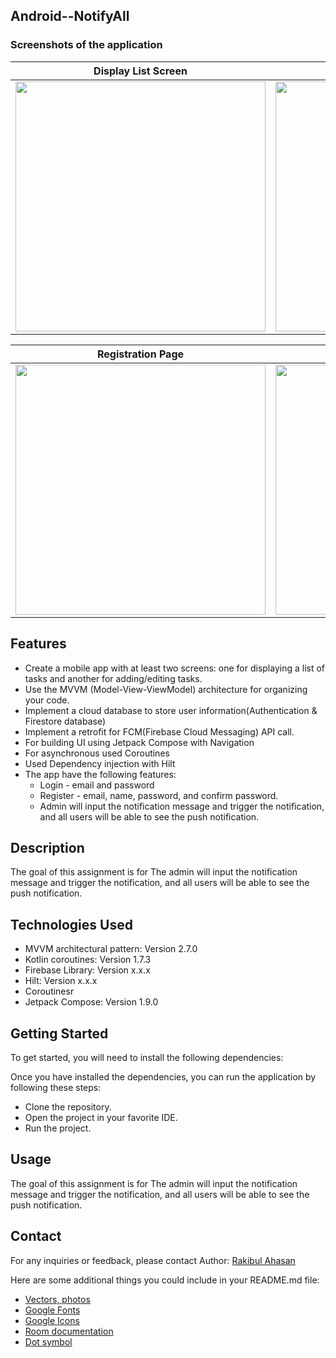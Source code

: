 ## Android--NotifyAll

### Screenshots of the application  

Display List Screen           |  Welcome Page           | Login Page         | 
:-------------------------:|:------------------------:|:------------------------:|
<img src="https://github.com/PaponAhasan/NotifyAll/assets/59710234/2c846930-192c-4c85-a1c8-9c7c8f3eb0cb" height="400"> |  <img src="https://github.com/PaponAhasan/NotifyAll/assets/59710234/f40e93e7-4c50-42c2-ab6d-222c82343e9b" height="400"> | <img src="https://github.com/PaponAhasan/NotifyAll/assets/59710234/d276237a-3d7b-48f2-aea3-1beaa8087171" height="400">  | 

Registration Page       |   Admin page            | User Page         | 
:-------------------------:|:------------------------:|:------------------------:|
<img src="https://github.com/PaponAhasan/NotifyAll/assets/59710234/1c5a79b0-e0f7-4f0e-97c0-43c14baa1c41" height="400"> | <img src="https://github.com/PaponAhasan/NotifyAll/assets/59710234/12ce559e-90ea-4b5f-a058-b7ac3c2b1009" height="400">  |  <img src="https://github.com/PaponAhasan/NotifyAll/assets/59710234/a59dde64-2e65-4327-a88f-5e6e111043c3" height="400"> |  <img src="https://github.com/PaponAhasan/NotifyAll/assets/59710234/029f04ca-2306-412e-bea2-6982e6abeda3" height="400"> | 

## Features

- Create a mobile app with at least two screens: one for displaying a list of tasks and another for
adding/editing tasks.  
- Use the MVVM (Model-View-ViewModel) architecture for organizing your code.  
- Implement a cloud database to store user information(Authentication & Firestore database)
- Implement a retrofit for FCM(Firebase Cloud Messaging) API call.
- For building UI using Jetpack Compose with Navigation
- For asynchronous used Coroutines
- Used Dependency injection with Hilt
- The app have the following features:  
  - Login - email and password  
  - Register - email, name, password, and confirm password.  
  - Admin will input the notification message and trigger the notification, and all users will be able to see the push notification.
  
## Description
The goal of this assignment is for The admin will input the notification message and trigger the notification, and all users will be able to see the push notification.

## Technologies Used
- MVVM architectural pattern: Version 2.7.0
- Kotlin coroutines: Version 1.7.3
- Firebase Library: Version x.x.x
- Hilt: Version x.x.x
- Coroutinesr
- Jetpack Compose: Version 1.9.0

## Getting Started  
To get started, you will need to install the following dependencies:  

Once you have installed the dependencies, you can run the application by following these steps:  

- Clone the repository.  
- Open the project in your favorite IDE.  
- Run the project.
 
## Usage    
The goal of this assignment is for The admin will input the notification message and trigger the notification, and all users will be able to see the push notification.


## Contact
For any inquiries or feedback, please contact Author: <ins>Rakibul Ahasan</ins>  

Here are some additional things you could include in your README.md file:  

- [Vectors, photos](https://www.freepik.com/)
- [Google Fonts](https://fonts.google.com/)
- [Google Icons](https://fonts.google.com/icons)
- [Room documentation](https://developer.android.com/training/data-storage/room)
- [Dot symbol](https://symbolsdb.com/dot-symbol)
